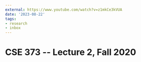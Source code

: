 ```yaml
---
external: https://www.youtube.com/watch?v=z1mkCe3kVUA
date: '2023-08-22'
tags:
- research
- inbox
---
```


# CSE 373 -- Lecture 2, Fall 2020
